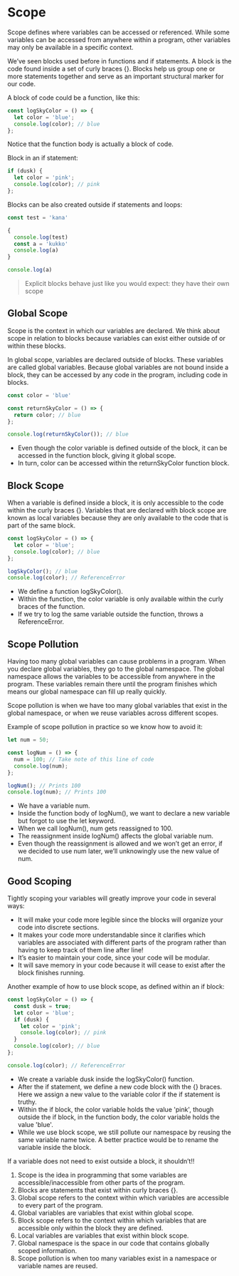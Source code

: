 # Scope

Scope defines where variables can be accessed or referenced. While some variables can be accessed from anywhere within a program, other variables may only be available in a specific context.

We’ve seen blocks used before in functions and if statements. A block is the code found inside a set of curly braces {}. Blocks help us group one or more statements together and serve as an important structural marker for our code.

A block of code could be a function, like this:

```js
const logSkyColor = () => {
  let color = 'blue'; 
  console.log(color); // blue 
};
```

Notice that the function body is actually a block of code.

Block in an if statement:

```js
if (dusk) {
  let color = 'pink';
  console.log(color); // pink
};
```

Blocks can be also created outside if statements and loops:

```javascript
const test = 'kana'

{
  console.log(test)
  const a = 'kukko'
  console.log(a)
}

console.log(a)
```

> Explicit blocks behave just like you would expect: they have their own scope

## Global Scope

Scope is the context in which our variables are declared. We think about scope in relation to blocks because variables can exist either outside of or within these blocks.

In global scope, variables are declared outside of blocks. These variables are called global variables. Because global variables are not bound inside a block, they can be accessed by any code in the program, including code in blocks.

```js
const color = 'blue'

const returnSkyColor = () => {
  return color; // blue 
};

console.log(returnSkyColor()); // blue
```

- Even though the color variable is defined outside of the block, it can be accessed in the function block, giving it global scope.
- In turn, color can be accessed within the returnSkyColor function block.

## Block Scope

When a variable is defined inside a block, it is only accessible to the code within the curly braces {}. Variables that are declared with block scope are known as local variables because they are only available to the code that is part of the same block.

```js
const logSkyColor = () => {
  let color = 'blue'; 
  console.log(color); // blue 
};

logSkyColor(); // blue 
console.log(color); // ReferenceError
```

- We define a function logSkyColor().
- Within the function, the color variable is only available within the curly braces of the function.
- If we try to log the same variable outside the function, throws a ReferenceError.

## Scope Pollution

Having too many global variables can cause problems in a program. When you declare global variables, they go to the global namespace. The global namespace allows the variables to be accessible from anywhere in the program. These variables remain there until the program finishes which means our global namespace can fill up really quickly.

Scope pollution is when we have too many global variables that exist in the global namespace, or when we reuse variables across different scopes.

Example of scope pollution in practice so we know how to avoid it:

```js
let num = 50;

const logNum = () => {
  num = 100; // Take note of this line of code
  console.log(num);
};

logNum(); // Prints 100
console.log(num); // Prints 100
```

- We have a variable num.
- Inside the function body of logNum(), we want to declare a new variable but forgot to use the let keyword.
- When we call logNum(), num gets reassigned to 100.
- The reassignment inside logNum() affects the global variable num.
- Even though the reassignment is allowed and we won’t get an error, if we decided to use num later, we’ll unknowingly use the new value of num.

## Good Scoping

Tightly scoping your variables will greatly improve your code in several ways:

- It will make your code more legible since the blocks will organize your code into discrete sections.
- It makes your code more understandable since it clarifies which variables are associated with different parts of the program rather than having to keep track of them line after line!
- It’s easier to maintain your code, since your code will be modular.
- It will save memory in your code because it will cease to exist after the block finishes running.

Another example of how to use block scope, as defined within an if block:

```js
const logSkyColor = () => {
  const dusk = true;
  let color = 'blue'; 
  if (dusk) {
    let color = 'pink';
    console.log(color); // pink
  }
  console.log(color); // blue 
};

console.log(color); // ReferenceError
```

- We create a variable dusk inside the logSkyColor() function.
- After the if statement, we define a new code block with the {} braces. Here we assign a new value to the variable color if the if statement is truthy.
- Within the if block, the color variable holds the value 'pink', though outside the if block, in the function body, the color variable holds the value 'blue'.
- While we use block scope, we still pollute our namespace by reusing the same variable name twice. A better practice would be to rename the variable inside the block.

If a variable does not need to exist outside a block, it shouldn’t!!

1. Scope is the idea in programming that some variables are accessible/inaccessible from other parts of the program.
1. Blocks are statements that exist within curly braces {}.
1. Global scope refers to the context within which variables are accessible to every part of the program.
1. Global variables are variables that exist within global scope.
1. Block scope refers to the context within which variables that are accessible only within the block they are defined.
1. Local variables are variables that exist within block scope.
1. Global namespace is the space in our code that contains globally scoped information.
1. Scope pollution is when too many variables exist in a namespace or variable names are reused.
